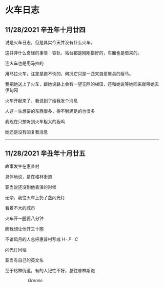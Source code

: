 # 火车日志
## 11/28/2021 辛丑年十月廿四
说是火车日志，但是其实今天并没有什么火车。

这并非什么奇怪的事情：铁轨、站台都是刚刚搭好的，车厢也是借来的。

连火车也是用马拉的

用马拉火车，注定是跑不快的，何况它只是一匹来自爱屋县的瘦马。

我把她送上了火车，跟她说路上会有一望无际的梯田，还和她说等她回来就带她去伊甸园

火车开起来了，我说到了给我发个消息

人这一生想要的东西很多，得不到满足的也很多

我现在只想听到火车粗大的轰鸣

她还是没有回复我消息

----

## 11/28/2021 辛丑年十月廿五

故事发生在惠普村

具体地说，是在格林街道

亚当说还没到他表演的时候

无奈，我往火车上扔了盏闪光灯

看着不大的城市

火车开一圈要八分钟

而我想让他开三十圈

不谙风月的人总把惠普村写成 $H \cdot P\cdot C$

闪光灯同理

亚当有自己的英文名

至于格林街道，有的人记性不好，总往普林斯跑



 $~~~~~~~~~~~~~~~~~~~Grenne$